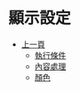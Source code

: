 # 顯示設定
* [上一頁]({back})
  * [執行條件](README.md#logical)
  * [內容處理](README.md#context)
  * [顏色](README.md#color)
